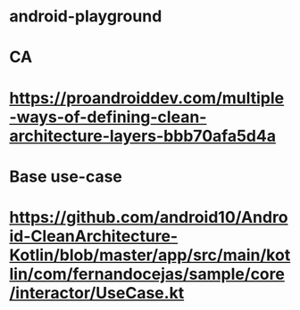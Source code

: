 # android-playground

# CA
# https://proandroiddev.com/multiple-ways-of-defining-clean-architecture-layers-bbb70afa5d4a

# Base use-case
# https://github.com/android10/Android-CleanArchitecture-Kotlin/blob/master/app/src/main/kotlin/com/fernandocejas/sample/core/interactor/UseCase.kt